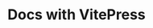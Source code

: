 ---
layout: doc
title: Docs with VitePress 
titleTemplate: Vite & Vue powered static site generator
description: VitePress
editLink: true
lastUpdated: true
navbar: true
sidebar: true
footer: true
head:
  - - meta
    - name: description
      content: hello
  - - meta
    - name: keywords
      content: super duper SEO
---